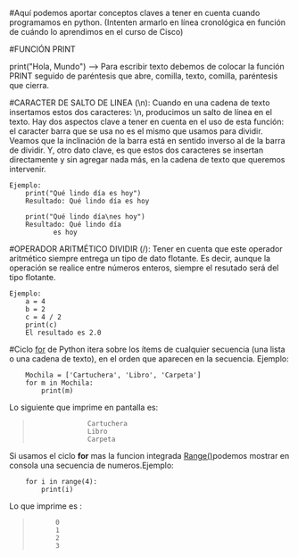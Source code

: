 #Aquí podemos aportar conceptos claves a tener en cuenta cuando programamos en python. (Intenten armarlo en línea cronológica en función de cuándo lo aprendimos en el curso de Cisco)



#FUNCIÓN PRINT

print("Hola, Mundo") --> Para escribir texto debemos de colocar la función PRINT seguido de paréntesis que abre, comilla, texto, comilla, paréntesis que cierra.




#CARACTER DE SALTO DE LINEA (\n): Cuando en una cadena de texto insertamos estos dos caracteres: \n, producimos un salto de línea en el texto. Hay dos aspectos clave a tener en cuenta en el uso de esta función: el caracter barra que se usa no es el mismo que usamos para dividir. Veamos que la inclinación de la barra está en sentido inverso al de la barra de dividir. Y, otro dato clave, es que estos dos caracteres se insertan directamente y sin agregar nada más, en la cadena de texto que queremos intervenir.

	Ejemplo: 
		print("Qué lindo día es hoy")
		Resultado: Qué lindo día es hoy
		
		print("Qué lindo día\nes hoy")
		Resultado: Qué lindo día
			   es hoy




#OPERADOR ARITMÉTICO DIVIDIR (/): Tener en cuenta que este operador aritmético siempre entrega un tipo de dato flotante. Es decir, aunque la operación se realice entre números enteros, siempre el resutado será del tipo flotante. 
		
	Ejemplo: 
		a = 4
		b = 2
		c = 4 / 2
		print(c)
		El resultado es 2.0




#Ciclo <a href="https://docs.python.org/es/3/tutorial/controlflow.html#for-statements">for</a> de Python itera sobre los ítems de cualquier secuencia (una lista o una cadena de texto), en el orden que aparecen en la secuencia. 	Ejemplo:
					
		Mochila = ['Cartuchera', 'Libro', 'Carpeta']
		for m in Mochila:
			print(m)
	
Lo siguiente que imprime en pantalla es:
>					Cartuchera
>					Libro
>					Carpeta
					
Si usamos el ciclo **for** mas la funcion integrada <a href="https://docs.python.org/es/3/library/stdtypes.html#range">Range()</a>podemos mostrar en consola una secuencia de numeros.Ejemplo:

		for i in range(4):			
			print(i)

Lo que imprime es :
>			0
>			1
>			2
>			3
			
			
